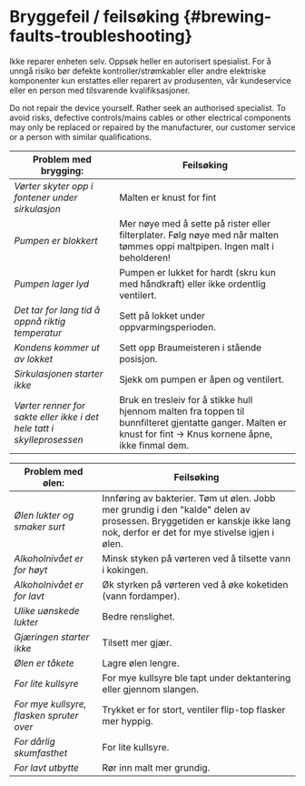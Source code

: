 # Bryggefeil / feilsøking {#brewing-faults-troubleshooting}

Ikke reparer enheten selv. Oppsøk heller en autorisert spesialist. For å unngå risiko bør defekte kontroller/strømkabler eller andre elektriske komponenter kun erstattes eller reparert av produsenten, vår kundeservice eller en person med tilsvarende kvalifiksasjoner.

Do not repair the device yourself. Rather seek an authorised specialist. To avoid risks, defective controls/mains cables or other electrical components may only be replaced or repaired by the manufacturer, our customer service or a person with similar qualifications.

| **Problem med brygging:** | **Feilsøking** |
| --- | --- |
| _Vørter skyter opp i fontener under sirkulasjon_ | Malten er knust for fint |
| _Pumpen er blokkert_ | Mer nøye med å sette på rister eller filterplater. Følg nøye med når malten tømmes oppi maltpipen. Ingen malt i beholderen! |
| _Pumpen lager lyd_ | Pumpen er lukket for hardt (skru kun med håndkraft) eller ikke ordentlig ventilert. |
| _Det tar for lang tid å oppnå riktig temperatur_ | Sett på lokket under oppvarmingsperioden. |
| _Kondens kommer ut av lokket_ | Sett opp Braumeisteren i stående posisjon. |
| _Sirkulasjonen starter ikke_ | Sjekk om pumpen er åpen og ventilert. |
| _Vørter renner for sakte eller ikke i det hele tatt i skylleprosessen_ | Bruk en tresleiv for å stikke hull hjennom malten fra toppen til bunnfilteret gjentatte ganger. Malten er knust for fint -> Knus kornene åpne, ikke finmal dem. |

| **Problem med ølen:** | **Feilsøking** |
| --- | --- |
| _Ølen lukter og smaker surt_ | Innføring av bakterier. Tøm ut ølen. Jobb mer grundig i den "kalde" delen av prosessen. Bryggetiden er kanskje ikke lang nok, derfor er det for mye stivelse igjen i ølen. |
| _Alkoholnivået er for høyt_ | Minsk styken på vørteren ved å tilsette vann i kokingen. |
| _Alkoholnivået er for lavt_ | Øk styrken på vørteren ved å øke koketiden (vann fordamper). |
| _Ulike uønskede lukter_ | Bedre renslighet. |
| _Gjæringen starter ikke_ | Tilsett mer gjær. |
| _Ølen er tåkete_ | Lagre ølen lengre. |
| _For lite kullsyre_ | For mye kullsyre ble tapt under dektantering eller gjennom slangen. |
| _For mye kullsyre, flasken spruter over_ | Trykket er for stort, ventiler flip-top flasker mer hyppig. |
| _For dårlig skumfasthet_ | For lite kullsyre. |
| _For lavt utbytte_ | Rør inn malt mer grundig. |
